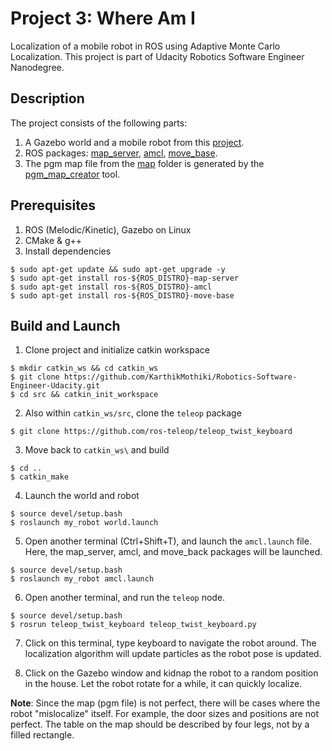 # Project 3: Where Am I

Localization of a mobile robot in ROS using Adaptive Monte Carlo Localization.
This project is part of Udacity Robotics Software Engineer Nanodegree.

## Description
The project consists of the following parts:
1. A Gazebo world and a mobile robot from this [project]([https://github.com/huuanhhuynguyen/RoboND-Go-Chase-It](https://github.com/KarthikMothiki/Robotics-Software-Engineer-Udacity/tree/main/Project2%20Go%20Chase%20It)).
2. ROS packages: [map_server](http://wiki.ros.org/map_server), [amcl](http://wiki.ros.org/amcl), 
[move_base](http://wiki.ros.org/move_base).
3. The pgm map file from the [map](./my_robot/maps) folder is generated by the 
[pgm_map_creator](https://github.com/hyfan1116/pgm_map_creator) tool.

## Prerequisites
1. ROS (Melodic/Kinetic), Gazebo on Linux
2. CMake & g++
3. Install dependencies
```
$ sudo apt-get update && sudo apt-get upgrade -y
$ sudo apt-get install ros-${ROS_DISTRO}-map-server
$ sudo apt-get install ros-${ROS_DISTRO}-amcl
$ sudo apt-get install ros-${ROS_DISTRO}-move-base
```

## Build and Launch
1. Clone project and initialize catkin workspace
```
$ mkdir catkin_ws && cd catkin_ws
$ git clone https://github.com/KarthikMothiki/Robotics-Software-Engineer-Udacity.git
$ cd src && catkin_init_workspace
```

2. Also within `catkin_ws/src`, clone the `teleop` package
```
$ git clone https://github.com/ros-teleop/teleop_twist_keyboard
```

3. Move back to `catkin_ws\` and build
```
$ cd ..
$ catkin_make
```

4. Launch the world and robot
```
$ source devel/setup.bash
$ roslaunch my_robot world.launch
```

5. Open another terminal (Ctrl+Shift+T), and launch the `amcl.launch` file. Here,
the map_server, amcl, and move_back packages will be launched.
```
$ source devel/setup.bash
$ roslaunch my_robot amcl.launch
```

6. Open another terminal, and run the `teleop` node.
```
$ source devel/setup.bash
$ rosrun teleop_twist_keyboard teleop_twist_keyboard.py
```

7. Click on this terminal, type keyboard to navigate the robot around. The 
localization algorithm will update particles as the robot pose is updated.

8. Click on the Gazebo window and kidnap the robot to a random position in the
house. Let the robot rotate for a while, it can quickly localize.

**Note**: Since the map (pgm file) is not perfect, there will be cases where the robot 
"mislocalize" itself. For example, the door sizes and positions are not perfect.
The table on the map should be described by four legs, not by a filled rectangle.


